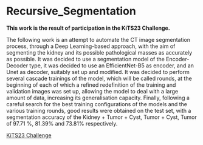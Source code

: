 # Recursive_Segmentation

**This work is the result of participation in the KiTS23 Challenge.**

The following work is an attempt to automate the CT image segmentation process, through a Deep Learning-based approach, with the aim of segmenting the kidney and its possible pathological masses as accurately as possible. It was decided to use a segmentation model of the Encoder-Decoder type, it was decided to use an EfficientNet-B5 as encoder, and an Unet as decoder, suitably set up and modified. It was decided to perform several cascade trainings of the model, which will be called rounds, at the beginning of each of which a refined redefinition of the training and validation images was set up, allowing the model to deal with a large amount of data, increasing its generalisation capacity. Finally, following a careful search for the best training configurations of the models and the various training rounds, good results were obtained on the test set, with a segmentation accuracy of the Kidney + Tumor + Cyst, Tumor + Cyst, Tumor of 97.71 %, 81.39% and 73.81% respectively.

[KiTS23 Challenge](https://colab.research.google.com/drive/1id8GZbrnR42xRQlkNukFr6UXtflAXCsc?usp=share_link)
